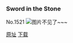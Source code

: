 ### Sword in the Stone
No.1521
![图片不见了~~~](https://imgs.xkcd.com/comics/sword_in_the_stone.png)

[原址](https://xkcd.com//1521) [下载](https://imgs.xkcd.com/comics/sword_in_the_stone.png)

